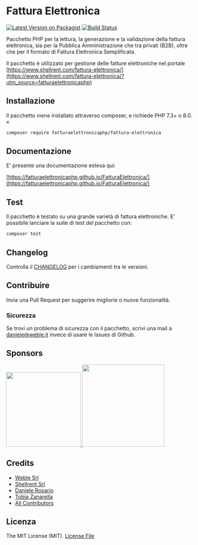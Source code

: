 # Fattura Elettronica

[![Latest Version on Packagist](https://img.shields.io/packagist/v/fatturaelettronicaphp/fattura-elettronica.svg?style=flat-square)](https://packagist.org/packages/fatturaelettronicaphp/fattura-elettronica)
[![Build Status](https://img.shields.io/travis/fatturaelettronicaphp/FatturaElettronica/master.svg?style=flat-square)](https://travis-ci.org/fatturaelettronicaphp/FatturaElettronica)

Pacchetto PHP per la lettura, la generazione e la validazione della fattura elettronica, sia per la Pubblica Amministrazione che tra privati (B2B), oltre che per il formato di Fattura Elettronica Semplificata.

Il pacchetto è utilizzato per gestione delle fatture elettroniche nel portale [https://www.shellrent.com/fattura-elettronica/](https://www.shellrent.com/fattura-elettronica/?utm_source=fatturaelettronicaphp)

## Installazione

Il pacchetto viene installato attraverso composer, e richiede PHP 7.3+ o 8.0.
«
```bash
composer require fatturaelettronicaphp/fattura-elettronica
```

## Documentazione

E' presente una documentazione estesa qui:
 
 [https://fatturaelettronicaphp.github.io/FatturaElettronica/](https://fatturaelettronicaphp.github.io/FatturaElettronica/)

## Test

Il pacchetto è testato su una grande varietà di fattura elettroniche.
E' possibile lanciare la suite di test del pacchetto con:

``` bash
composer test
```

## Changelog

Controlla il [CHANGELOG](CHANGELOG.md) per i cambiamenti tra le versioni.

## Contribuire

Invia una Pull Request per suggerire migliorie o nuove funzionalità.

### Sicurezza

Se trovi un problema di sicurezza con il pacchetto, scrivi una mail a daniele@weble.it invece di usare le Issues di Github.

## Sponsors

<!--special start-->
<p>
  <a href="https://www.weble.it" target="_blank">
    <img width="200" src="./docs/assets/weble-logo-quadrato.png">
  </a>
  <a href="https://www.shellrent.com" target="_blank">
      <img height="220" src="./docs/assets/shellrent.jpg">
    </a>
</p>
  
<!--special end-->

## Credits

- [Weble Srl](https://www.weble.it)
- [Shellrent Srl](https://www.shellrent.com)
- [Daniele Rosario](https://github.com/Skullbock)
- [Tobia Zanarella](https://github.com/tobispace)
- [All Contributors](../../contributors)

## Licenza

The MIT License (MIT). [License File](LICENSE.md) 
